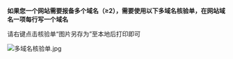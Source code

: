**如果您一个网站需要报备多个域名（≥2），需要使用以下多域名核验单，在网站域名一项每行写一个域名**

请右键点击核验单“图片另存为”至本地后打印即可

![多域名核验单.jpg](https://img1.jcloudcs.com/cms/8cdcb5f9-e5e9-4d05-bfd9-a0342d72c60220180208160103.jpg)